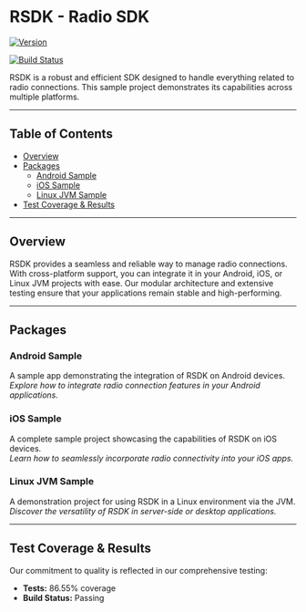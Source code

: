 # RSDK - Radio SDK

[![Version](https://img.shields.io/badge/Version-3.3.19-blue)](https://github.com/gotenna/rsdk-samples/)
<!-- [![Test Coverage](https://img.shields.io/badge/Coverage-95%25-brightgreen)](https://ci.example.com/testcoverage) -->
[![Build Status](https://img.shields.io/badge/Build-Passing-brightgreen)](https://ci.example.com/buildstatus)

RSDK is a robust and efficient SDK designed to handle everything related to radio connections. This sample project demonstrates its capabilities across multiple platforms.

---

## Table of Contents

- [Overview](#overview)
- [Packages](#packages)
  - [Android Sample](#android-sample)
  - [iOS Sample](#ios-sample)
  - [Linux JVM Sample](#linux-jvm-sample)
- [Test Coverage & Results](#test-coverage--results)

---

## Overview

RSDK provides a seamless and reliable way to manage radio connections. With cross-platform support, you can integrate it in your Android, iOS, or Linux JVM projects with ease. Our modular architecture and extensive testing ensure that your applications remain stable and high-performing.

---

## Packages

### Android Sample
A sample app demonstrating the integration of RSDK on Android devices.  
*Explore how to integrate radio connection features in your Android applications.*

### iOS Sample
A complete sample project showcasing the capabilities of RSDK on iOS devices.  
*Learn how to seamlessly incorporate radio connectivity into your iOS apps.*

### Linux JVM Sample
A demonstration project for using RSDK in a Linux environment via the JVM.  
*Discover the versatility of RSDK in server-side or desktop applications.*

---

## Test Coverage & Results

Our commitment to quality is reflected in our comprehensive testing:

- **Tests:** 86.55% coverage
- **Build Status:** Passing
